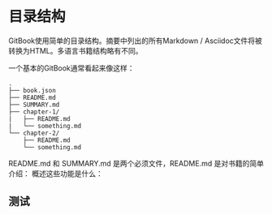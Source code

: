 # 目录结构

GitBook使用简单的目录结构。摘要中列出的所有Markdown / Asciidoc文件将被转换为HTML。多语言书籍结构略有不同。

一个基本的GitBook通常看起来像这样：

```
.
├── book.json
├── README.md
├── SUMMARY.md
├── chapter-1/
|   ├── README.md
|   └── something.md
└── chapter-2/
    ├── README.md
    └── something.md
```
README.md 和 SUMMARY.md 是两个必须文件，README.md 是对书籍的简单介绍：
概述这些功能是什么：





## 测试

